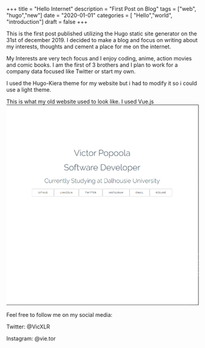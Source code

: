 +++
title = "Hello Internet"
description = "First Post on Blog"
tags = ["web", "hugo","new"]
date = "2020-01-01"
categories = [ "Hello","world", "introduction"]
draft = false
+++

This is the first post published utilizing the Hugo static site generator on the 31st of december 2019. I decided to make a blog and focus on writing about my interests, thoughts and cement a place for me on the internet. 

My Interests are very tech focus and I enjoy coding, anime, action movies and comic books. I am the first of 3 brothers and I plan to work for a company data focused like Twitter or start my own.

I used the Hugo-Kiera theme for my website but i had to modify it so i could use a light theme.

This is what my old website used to look like. I used Vue.js
![Old Website](/images/site-old.png)

Feel free to follow me on my social media:

Twitter: @VicXLR

Instagram: @vie.tor
